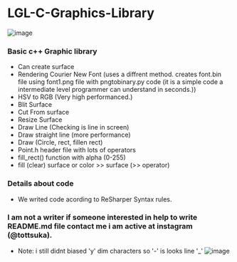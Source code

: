# LGL-C-Graphics-Library

![image](https://github.com/Duiccni/LGL-C-Graphics-Library/assets/143947543/a68456ea-f5ba-4014-afa5-205cd5048cdc)

### Basic c++ Graphic library
* Can create surface
* Rendering Courier New Font (uses a diffrent method. creates font.bin file using font1.png file with pngtobinary.py code (it is a simple code a intermediate level programmer can understand in seconds.))
* HSV to RGB (Very high performanced.)
* Blit Surface
* Cut From surface
* Resize Surface
* Draw Line (Checking is line in screen)
* Draw straight line (more performance)
* Draw (Circle, rect, fillen rect)
* Point.h header file with lots of operators
* fill_rect() function with alpha (0-255)
* fill (clear) surface or color >> surface (>> operator)

### Details about code
* We writed code acording to ReSharper Syntax rules.

### I am not a writer if someone interested in help to write README.md file contact me i am active at instagram (@tottsuka).

* Note: i still didnt biased 'y' dim characters so '-' is looks line '_'
![image](https://github.com/Duiccni/LGL-C-Graphics-Library/assets/143947543/7758c362-60f2-4b6a-bfa8-6822ed13805e)
